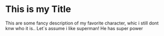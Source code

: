 # This is my Title

This are some fancy description of my favorite character, whic i still dont knw who it is..
Let´s assume i like superman!
He has super power